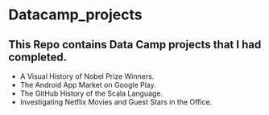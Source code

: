 # Datacamp_projects

## This Repo contains Data Camp projects that I had completed.
-	A Visual History of Nobel Prize Winners.
-	The Android App Market on Google Play. 
-	The GitHub History of the Scala Language.
-	 Investigating Netflix Movies and Guest Stars in the Office.
